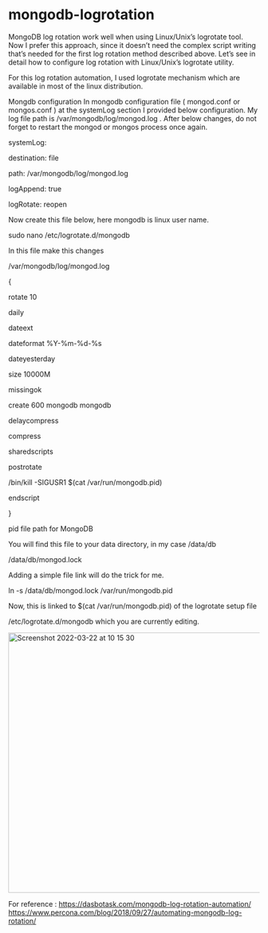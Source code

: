 # mongodb-logrotation


MongoDB log rotation work well when using Linux/Unix’s logrotate tool. Now I prefer this approach, since it doesn’t need the complex script writing that’s needed for the first log rotation method described above. Let’s see in detail how to configure log rotation with Linux/Unix’s logrotate utility.

For this log rotation automation, I used logrotate mechanism which are available in most of the linux distribution.

Mongdb configuration
In mongodb configuration file ( mongod.conf or mongos.conf ) at the systemLog section I provided below configuration. My log file path is /var/mongodb/log/mongod.log . After below changes, do not forget to restart the mongod or mongos process once again.

systemLog:
  
  destination: file
  
  path: /var/mongodb/log/mongod.log
  
  logAppend: true
  
  logRotate: reopen

Now create this file below, here mongodb is linux user name.

sudo nano /etc/logrotate.d/mongodb

In this file make this changes

/var/mongodb/log/mongod.log

{

rotate 10

daily

dateext

dateformat %Y-%m-%d-%s

dateyesterday

size 10000M

missingok

create 600 mongodb mongodb

delaycompress

compress

sharedscripts

postrotate

/bin/kill -SIGUSR1 $(cat /var/run/mongodb.pid)

endscript

}

pid file path for MongoDB

You will find this file to your data directory, in my case /data/db

/data/db/mongod.lock

Adding a simple file link will do the trick for me.

ln -s /data/db/mongod.lock /var/run/mongodb.pid

Now, this is linked to $(cat /var/run/mongodb.pid) of the logrotate setup file 

/etc/logrotate.d/mongodb which you are currently editing.










<img width="522" alt="Screenshot 2022-03-22 at 10 15 30" src="https://user-images.githubusercontent.com/75475233/159409900-377540fa-0c5e-49fa-b6a7-e3e95c7f4899.png">





For reference :
https://dasbotask.com/mongodb-log-rotation-automation/
https://www.percona.com/blog/2018/09/27/automating-mongodb-log-rotation/


